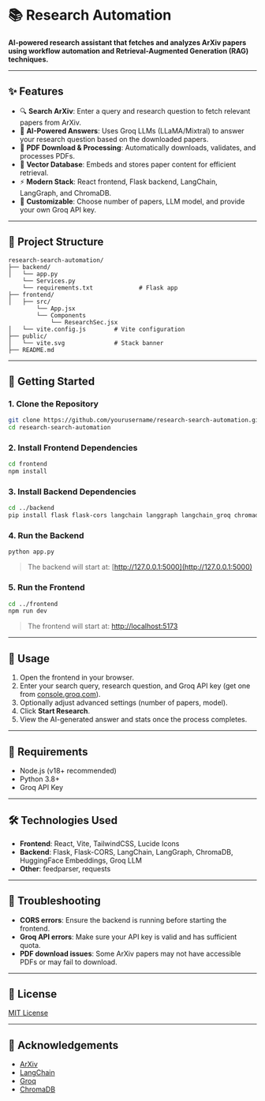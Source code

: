 # 📚 Research Automation

**AI-powered research assistant that fetches and analyzes ArXiv papers using workflow automation and Retrieval-Augmented Generation (RAG) techniques.**

---

## ✨ Features

* 🔍 **Search ArXiv**: Enter a query and research question to fetch relevant papers from ArXiv.
* 🤖 **AI-Powered Answers**: Uses Groq LLMs (LLaMA/Mixtral) to answer your research question based on the downloaded papers.
* 📄 **PDF Download & Processing**: Automatically downloads, validates, and processes PDFs.
* 🧠 **Vector Database**: Embeds and stores paper content for efficient retrieval.
* ⚡ **Modern Stack**: React frontend, Flask backend, LangChain, LangGraph, and ChromaDB.
* 🔑 **Customizable**: Choose number of papers, LLM model, and provide your own Groq API key.

---

## 📁 Project Structure

```
research-search-automation/
├── backend/
│   └── app.py
    └── Services.py
    └── requirements.txt             # Flask app
├── frontend/
│   ├── src/
        └── App.jsx
        └── Components
            └── ResearchSec.jsx
│   └── vite.config.js        # Vite configuration
├── public/
│   └── vite.svg              # Stack banner
├── README.md
```

---

## 🚀 Getting Started

### 1. Clone the Repository

```bash
git clone https://github.com/yourusername/research-search-automation.git
cd research-search-automation
```

### 2. Install Frontend Dependencies

```bash
cd frontend
npm install
```

### 3. Install Backend Dependencies

```bash
cd ../backend
pip install flask flask-cors langchain langgraph langchain_groq chromadb feedparser requests
```

### 4. Run the Backend

```bash
python app.py
```

> The backend will start at: [http://127.0.0.1:5000](http://127.0.0.1:5000)

### 5. Run the Frontend

```bash
cd ../frontend
npm run dev
```

> The frontend will start at: [http://localhost:5173](http://localhost:5173)

---

## 🧪 Usage

1. Open the frontend in your browser.
2. Enter your search query, research question, and Groq API key (get one from [console.groq.com](https://console.groq.com)).
3. Optionally adjust advanced settings (number of papers, model).
4. Click **Start Research**.
5. View the AI-generated answer and stats once the process completes.

---

## 🧰 Requirements

* Node.js (v18+ recommended)
* Python 3.8+
* Groq API Key

---

## 🛠️ Technologies Used

* **Frontend**: React, Vite, TailwindCSS, Lucide Icons
* **Backend**: Flask, Flask-CORS, LangChain, LangGraph, ChromaDB, HuggingFace Embeddings, Groq LLM
* **Other**: feedparser, requests

---

## 🧯 Troubleshooting

* **CORS errors**: Ensure the backend is running before starting the frontend.
* **Groq API errors**: Make sure your API key is valid and has sufficient quota.
* **PDF download issues**: Some ArXiv papers may not have accessible PDFs or may fail to download.

---

## 📄 License

[MIT License](LICENSE)

---

## 🙏 Acknowledgements

* [ArXiv](https://arxiv.org)
* [LangChain](https://www.langchain.com)
* [Groq](https://www.groq.com)
* [ChromaDB](https://www.trychroma.com)
